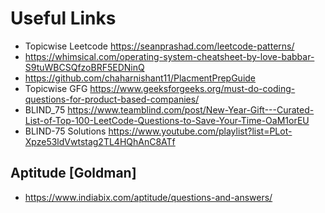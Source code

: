 # Useful Links

- Topicwise Leetcode https://seanprashad.com/leetcode-patterns/
- https://whimsical.com/operating-system-cheatsheet-by-love-babbar-S9tuWBCSQfzoBRF5EDNinQ
- https://github.com/chaharnishant11/PlacmentPrepGuide
- Topicwise GFG https://www.geeksforgeeks.org/must-do-coding-questions-for-product-based-companies/
- BLIND_75 https://www.teamblind.com/post/New-Year-Gift---Curated-List-of-Top-100-LeetCode-Questions-to-Save-Your-Time-OaM1orEU
- BLIND-75 Solutions https://www.youtube.com/playlist?list=PLot-Xpze53ldVwtstag2TL4HQhAnC8ATf
## Aptitude [Goldman]
- https://www.indiabix.com/aptitude/questions-and-answers/
